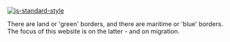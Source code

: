 [![js-standard-style](https://david-dm.org/barbalex/blue-borders.svg)](https://david-dm.org/barbalex/blue-borders)

There are land or 'green' borders, and there are maritime or 'blue' borders. The focus of this website is on the latter - and on migration.